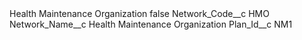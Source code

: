 <?xml version="1.0" encoding="UTF-8"?>
<CustomMetadata xmlns="http://soap.sforce.com/2006/04/metadata" xmlns:xsi="http://www.w3.org/2001/XMLSchema-instance" xmlns:xsd="http://www.w3.org/2001/XMLSchema">
    <label>Health Maintenance Organization</label>
    <protected>false</protected>
    <values>
        <field>Network_Code__c</field>
        <value xsi:type="xsd:string">HMO</value>
    </values>
    <values>
        <field>Network_Name__c</field>
        <value xsi:type="xsd:string">Health Maintenance Organization</value>
    </values>
    <values>
        <field>Plan_Id__c</field>
        <value xsi:type="xsd:string">NM1</value>
    </values>
</CustomMetadata>
